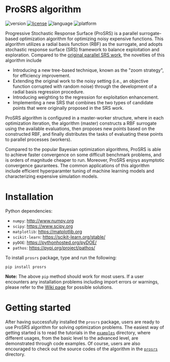 # ProSRS algorithm
![version](https://img.shields.io/badge/version-1.0.0-blue.svg) [![license](https://img.shields.io/badge/license-NCSA%20Open%20Source-blue.svg)](https://opensource.org/licenses/NCSA) ![language](https://img.shields.io/badge/language-Python-blue.svg) ![platform](https://img.shields.io/badge/platform-Linux%20%7C%20Mac%20OS%20%7C%20%20Windows-blue.svg)

Progressive Stochastic Response Surface (ProSRS) is a parallel surrogate-based optimization algorithm for optimizing noisy expensive functions. This algorithm utilizes a radial basis function (RBF) as the surrogate, and adopts stochastic response surface (SRS) framework to balance exploitation and exploration. Compared to the [original parallel SRS work](https://pubsonline.informs.org/doi/10.1287/ijoc.1090.0325), the novelties of this algorithm include
- Introducing a new tree-based technique, known as the "zoom strategy", for efficiency improvement.
- Extending the original work to the noisy setting (i.e., an objective function corrupted with random noise) through the development of a radial basis regression procedure. 
- Introducing weighting to the regression for exploitation enhancement.
- Implementing a new SRS that combines the two types of candidate points that were originally proposed in the SRS work.

ProSRS algorithm is configured in a master-worker structure, where in each optimization iteration, the algorithm (master) constructs a RBF surrogate using the available evaluations, then proposes new points based on the constructed RBF, and finally distributes the tasks of evaluating these points to parallel processes (workers).

Compared to the popular Bayesian optimization algorithms, ProSRS is able to achieve faster convergence on some difficult benchmark problems, and is orders of magnitude cheaper to run. Moreover, ProSRS enjoys asymptotic convergence gaurantees. The common applications of this algorithm include efficient hyperparamter tuning of machine learning models and characterizing expensive simulation models.

# Installation

Python dependencies:
  
  - `numpy`: http://www.numpy.org
  - `scipy`: https://www.scipy.org
  - `matplotlib`: https://matplotlib.org
  - `scikit-learn`: https://scikit-learn.org/stable/
  - `pyDOE`: https://pythonhosted.org/pyDOE/
  - `pathos`: https://pypi.org/project/pathos/

To install `prosrs` package, type and run the following:
```
pip install prosrs
```
**Note:** The above `pip` method should work for most users. If a user encounters any installation problems including import errors or warnings, please refer to the [Wiki page](https://github.com/compdyn/ProSRS/wiki/Installation-Troubleshooting) for possible solutions.

# Getting started

After having successfully installed the `prosrs` package, users are ready to use ProSRS algorithm for solving optimization problems. The easiest way of getting started is to read the tutorials in the [`examples`](examples) directory, where different usages, from the basic level to the advanced level, are demonstrated through code examples. Of course, users are also encouraged to check out the source codes of the algorithm in the [`prosrs`](prosrs) directory.
